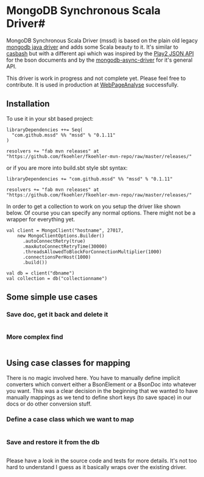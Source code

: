 # MongoDB Synchronous Scala Driver# 

MongoDB Synchronous Scala Driver (mssd) is based on the plain old legacy [mongodb java driver](http://docs.mongodb.org/ecosystem/drivers/java/) and adds some Scala beauty to it.
It's similar to [casbash](http://mongodb.github.io/casbah/) but with a different api which was inspired by the [Play2 JSON API](http://www.playframework.com/documentation/2.2.0/ScalaJson) for the bson documents and by the [mongodb-async-driver](http://www.allanbank.com/mongodb-async-driver/index.html) for it's general API.

This driver is work in progress and not complete yet. Please feel free to contribute. It is used in production at [WebPageAnalyse](http://www.webpageanalyse.com) successfully.

## Installation ##

To use it in your sbt based project:

```
libraryDependencies ++= Seq(
  "com.github.mssd" %% "mssd" % "0.1.11"
)

resolvers += "fab mvn releases" at "https://github.com/fkoehler/fkoehler-mvn-repo/raw/master/releases/"
```

or if you are more into build.sbt style sbt syntax:
```
libraryDependencies += "com.github.mssd" %% "mssd" % "0.1.11"

resolvers += "fab mvn releases" at "https://github.com/fkoehler/fkoehler-mvn-repo/raw/master/releases/"
```

In order to get a collection to work on you setup the driver like shown below. Of course you can specify any normal options. There might not be a wrapper for everything yet.

```
val client = MongoClient("hostname", 27017,
    new MongoClientOptions.Builder()
      .autoConnectRetry(true)
      .maxAutoConnectRetryTime(30000)
      .threadsAllowedToBlockForConnectionMultiplier(1000)
      .connectionsPerHost(1000)
      .build())

val db = client("dbname")
val collection = db("collectionname")
```

## Some simple use cases ##
### Save doc, get it back and delete it ###
```

```

### More complex find ###
```
```

## Using case classes for mapping ##

There is no magic involved here. You have to manually define implicit converters which convert either a BsonElement or a BsonDoc into whatever you want. This was a clear decision in the beginning that we wanted to have manually mappings as we tend to define short keys (to save space) in our docs or do other conversion stuff.

### Define a case class which we want to map ###
```
```

### Save and restore it from the db ###
```
```

Please have a look in the source code and tests for more details. It's not too hard to understand I guess as it basically wraps over the existing driver.
